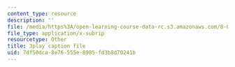 ```yaml
---
content_type: resource
description: ''
file: /media/https%3A/open-learning-course-data-rc.s3.amazonaws.com/8-04-quantum-physics-i-spring-2016/7df50dca8e76555e8985fd3b8d70241b_m7UT2Hr465o.vtt
file_type: application/x-subrip
resourcetype: Other
title: 3play caption file
uid: 7df50dca-8e76-555e-8985-fd3b8d70241b
---
```

